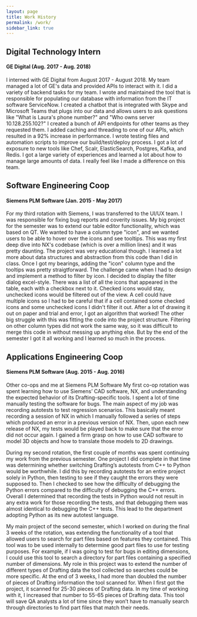 ```yaml
---
layout: page
title: Work History
permalink: /work/
sidebar_link: true
---
```


## Digital Technology Intern
#### GE Digital (Aug. 2017 - Aug. 2018)
I interned with GE Digital from August 2017 - August 2018. My team managed a lot of GE's data and provided APIs to interact with it. I did a variety of backend tasks for my team. I wrote and maintained the tool that is responsible for populating our database with information from the IT software ServiceNow. I created a chatbot that is integrated with Skype and Microsoft Teams that plugs into our data and allows users to ask questions like "What is Laura's phone number?" and "Who owns server 10.128.255.102?" I created a bunch of API endpoints for other teams as they requested them. I added caching and threading to one of our APIs, which resulted in a 92% increase in performance. I wrote testing files and automation scripts to improve our build/test/deploy process. I got a lot of exposure to new tools like Chef, Scalr, ElasticSearch, Postgres, Kafka, and Redis. I got a large variety of experiences and learned a lot about how to manage large amounts of data. I really feel like I made a difference on this team.


## Software Engineering Coop
#### Siemens PLM Software (Jan. 2015 - May 2017)
For my third rotation with Siemens, I was transferred to the UI/UX team. I was responsible for fixing bug reports and coverity issues. My big project for the semester was to extend our table editor functionality, which was based on QT. We wanted to have a column type "icon", and we wanted users to be able to hover over the icons and see tooltips. This was my first deep dive into NX's codebase (which is over a million lines) and it was pretty daunting. The project was very educational though. I learned a lot more about data structures and abstraction from this code than I did in class. Once I got my bearings, adding the "icon" column type and the tooltips was pretty straigtforward. The challenge came when I had to design and implement a method to filter by icon. I decided to display the filter dialog excel-style. There was a list of all the icons that appeared in the table, each with a checkbox next to it. Checked icons would stay, unchecked icons would be filtered out of the view. A cell could have multiple icons so I had to be careful that if a cell contained some checked icons and some unchecked icons I didn't filter it out. After a lot of drawing it out on paper and trial and error, I got an algorithm that worked! The other big struggle with this was fitting the code into the project structure. Filtering on other column types did not work the same way, so it was difficult to merge this code in without messing up anything else. But by the end of the semester I got it all working and I learned so much in the process.


## Applications Engineering Coop
#### Siemens PLM Software (Aug. 2015 - Aug. 2016)
Other co-ops and me at Siemens PLM Software
My first co-op rotation was spent learning how to use Siemens’ CAD software, NX, and understanding the expected behavior of its Drafting-specific tools. I spent a lot of time manually testing the software for bugs. The main aspect of my job was recording autotests to test regression scenarios. This basically meant recording a session of NX in which I manually followed a series of steps which produced an error in a previous version of NX. Then, upon each new release of NX, my tests would be played back to make sure that the error did not occur again. I gained a firm grasp on how to use CAD software to model 3D objects and how to translate those models to 2D drawings.

During my second rotation, the first couple of months was spent continuing my work from the previous semester. One project I did complete in that time was determining whether switching Drafting’s autotests from C++ to Python would be worthwhile. I did this by recording autotests for an entire project solely in Python, then testing to see if they caught the errors they were supposed to. Then I checked to see how the difficulty of debugging the Python errors compared to the difficulty of debugging the C++ errors. Overall I determined that recording the tests in Python would not result in any extra work for those recording the tests, and that debugging them was almost identical to debugging the C++ tests. This lead to the department adopting Python as its new autotest language.

My main project of the second semester, which I worked on during the final 3 weeks of the rotation, was extending the functionality of a tool that allowed users to search for part files based on features they contained. This tool was to be used internally to determine good part files to use for testing purposes. For example, if I was going to test for bugs in editing dimensions, I could use this tool to search a directory for part files containing a specified number of dimensions. My role in this project was to extend the number of different types of Drafting data the tool collected so searches could be more specific. At the end of 3 weeks, I had more than doubled the number of pieces of Drafting information the tool scanned for. When I first got the project, it scanned for 25-30 pieces of Drafting data. In my time of working with it, I increased that number to 55-65 pieces of Drafting data. This tool will save QA analysts a lot of time since they won’t have to manually search through directories to find part files that match their needs.